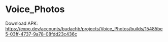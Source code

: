 # Voice_Photos

Download APK: https://expo.dev/accounts/budachb/projects/Voice_Photos/builds/15485be5-03ff-4737-9a78-08fdd23c436c

